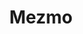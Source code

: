 ---
blog: https://mezmo.com/blog/
facebook: https://facebook.com/MezmoData
git: https://github.com/logdna
instagram: https://instagram.com/mezmodata
linkedin: https://linkedin.com/company/mezmo
logohandle: mezmo
sort: mezmo
title: Mezmo
twitter: https://x.com/mezmodata
website: https://www.mezmo.com/
---